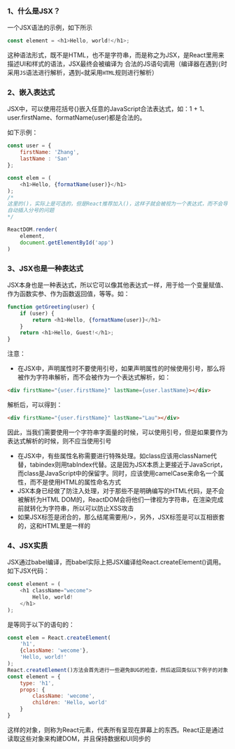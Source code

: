 ### 1、什么是JSX？
一个JSX语法的示例，如下所示
```js
const element = <h1>Hello, world!</h1>;
```
这种语法形式，既不是HTML，也不是字符串，而是称之为JSX，是React里用来描述UI和样式的语法，JSX最终会被编译为
合法的JS语句调用（编译器在遇到`{`时采用`JS`语法进行解析，遇到`<`就采用`HTML`规则进行解析）

### 2、嵌入表达式
JSX中，可以使用花括号{}嵌入任意的JavaScript合法表达式，如：1 + 1、user.firstName、formatName(user)都是合法的。

如下示例：
```js
const user = {
    firstName: 'Zhang',
    lastName : 'San'
};

const elem = (
    <h1>Hello, {formatName(user)}</h1>
);
/*
这里的()，实际上是可选的，但是React推荐加入()，这样子就会被视为一个表达式，而不会导致
自动插入分号的问题
*/

ReactDOM.render(
    element,
    document.getElementById('app')
)
```

### 3、JSX也是一种表达式
JSX本身也是一种表达式，所以它可以像其他表达式一样，用于给一个变量赋值、作为函数实参、作为函数返回值，等等。如：
```js
function getGreeting(user) {
    if (user) {
        return <h1>Hello, {formatName(user)}</h1>
    }
    return <h1>Hello, Guest!</h1>;
}
```
注意：
- 在JSX中，声明属性时不要使用引号，如果声明属性的时候使用引号，那么将被作为字符串解析，而不会被作为一个表达式解析，如：
```html
<div firstName="{user.firstName}" lastName={user.lastName}></div>
```
解析后，可以得到：
```html
<div firstName="{user.firstName}" lastName="Lau"></div>
```
因此，当我们需要使用一个字符串字面量的时候，可以使用引号，但是如果要作为表达式解析的时候，则不应当使用引号
- 在JSX中，有些属性名称需要进行特殊处理。如class应该用className代替，tabindex则用tabIndex代替。这是因为JSX本质上更接近于JavaScript，而class是JavaScript中的保留字。同时，应该使用camelCase来命名一个属性，而不是使用HTML的属性命名方式
- JSX本身已经做了防注入处理，对于那些不是明确编写的HTML代码，是不会被解析为HTML DOM的，ReactDOM会将他们一律视为字符串，在渲染完成前就转化为字符串，所以可以防止XSS攻击
- 如果JSX标签是闭合的，那么结尾需要用/>，另外，JSX标签是可以互相嵌套的，这和HTML里是一样的

### 4、JSX实质
JSX通过babel编译，而babel实际上把JSX编译给React.createElement()调用。如下JSX代码：
```js
const element = (
    <h1 className="wecome">
        Hello, world!
    </h1>
);
```
是等同于以下的语句的：
```js
const elem = React.createElement(
    'h1',
    {className: 'wecome'},
    'Hello, world!'
);
React.createElement()方法会首先进行一些避免BUG的检查，然后返回类似以下例子的对象：
const element = {
    type: 'h1',
    props: {
        className: 'wecome',
        children: 'Hello, world'
    }
}
```
这样的对象，则称为React元素，代表所有呈现在屏幕上的东西。React正是通过读取这些对象来构建DOM，并且保持数据和UI同步的
